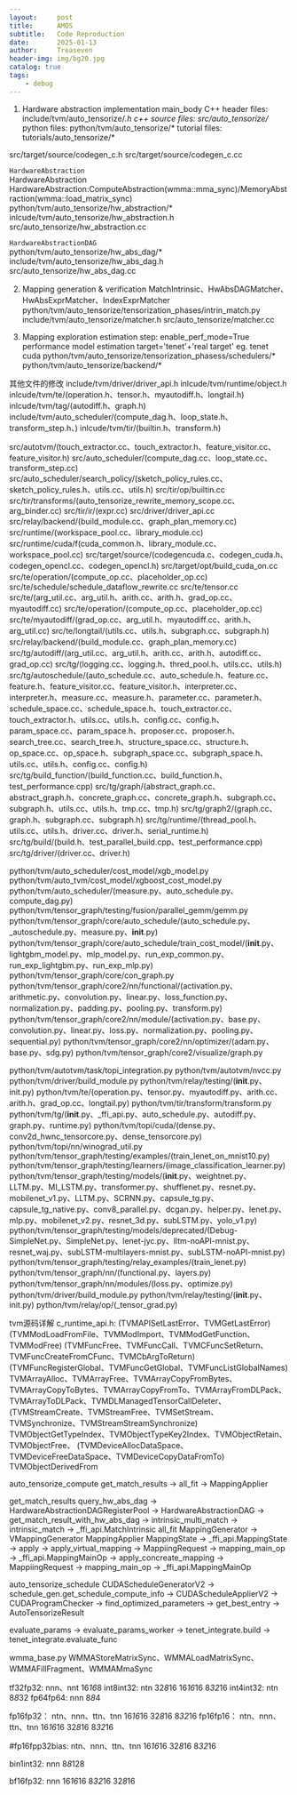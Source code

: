 ```yaml
---
layout:     post
title:      AMOS
subtitle:   Code Reproduction
date:       2025-01-13
author:     Treaseven
header-img: img/bg20.jpg
catalog: true
tags:
    - debug
---
```


1. Hardware abstraction implementation
main_body
C++ header files: include/tvm/auto_tensorize/*.h
c++ source files: src/auto_tensorize/*
python files: python/tvm/auto_tensorize/*
tutorial files: tutorials/auto_tensorize/*

src/target/source/codegen_c.h
src/target/source/codegen_c.cc

```HardwareAbstraction```<br>
HardwareAbstraction  HardwareAbstraction:ComputeAbstraction(wmma::mma_sync)/MemoryAbstraction(wmma::load_matrix_sync)<br>
python/tvm/auto_tensorize/hw_abstraction/* <br>
inlcude/tvm/auto_tensorize/hw_abstraction.h     src/auto_tensorize/hw_abstraction.cc<br>

```HardwareAbstractionDAG```<br>
python/tvm/auto_tensorize/hw_abs_dag/*
include/tvm/auto_tensorize/hw_abs_dag.h     src/auto_tensorize/hw_abs_dag.cc


2. Mapping generation & verification
MatchIntrinsic、HwAbsDAGMatcher、HwAbsExprMatcher、IndexExprMatcher
python/tvm/auto_tensorize/tensorization_phases/intrin_match.py
include/tvm/auto_tensorize/matcher.h        src/auto_tensorize/matcher.cc

3. Mapping exploration
estimation step:
enable_perf_mode=True
performance model estimation
target='tenet'+'real target' eg. tenet cuda
python/tvm/auto_tensorize/tensorization_phasess/schedulers/*
python/tvm/auto_tensorize/backend/*   



其他文件的修改
include/tvm/driver/driver_api.h
inlcude/tvm/runtime/object.h    inlcude/tvm/te/(operation.h、tensor.h、myautodiff.h、longtail.h)      inlcude/tvm/tag/(autodiff.h、graph.h)
include/tvm/auto_scheduler/(compute_dag.h、loop_state.h、transform_step.h、)
inlcude/tvm/tir/(builtin.h、transform.h)

src/autotvm/(touch_extractor.cc、touch_extractor.h、feature_visitor.cc、feature_visitor.h)
src/auto_scheduler/(compute_dag.cc、loop_state.cc、transform_step.cc)  src/auto_scheduler/search_policy/(sketch_policy_rules.cc、sketch_policy_rules.h、utils.cc、utils.h)
src/tir/op/builtin.cc       src/tir/transforms/(auto_tensorize_rewrite_memory_scope.cc、arg_binder.cc)
src/tir/ir/(expr.cc)
src/driver/driver_api.cc       src/relay/backend/(build_module.cc、graph_plan_memory.cc)    src/runtime/(workspace_pool.cc、library_module.cc)
src/runtime/cuda/f(cuda_common.h、library_module.cc、workspace_pool.cc)
src/target/source/(codegencuda.c、codegen_cuda.h、codegen_opencl.cc、codegen_opencl.h)      src/target/opt/build_cuda_on.cc
src/te/operation/(compute_op.cc、placeholder_op.cc)     src/te/schedule/schedule_dataflow_rewrite.cc    src/te/tensor.cc
src/te/(arg_util.cc、arg_util.h、arith.cc、arith.h、grad_op.cc、myautodiff.cc)          src/te/operation/(compute_op.cc、placeholder_op.cc)
src/te/myautodiff/(grad_op.cc、arg_util.h、myautodiff.cc、arith.h、arg_util.cc)
src/te/longtail/(utils.cc、utils.h、subgraph.cc、subgraph.h)
src/relay/backend/(build_module.cc、graph_plan_memory.cc)
src/tg/autodiff/(arg_util.cc、arg_util.h、arith.cc、arith.h、autodiff.cc、grad_op.cc)   src/tg/(logging.cc、logging.h、thred_pool.h、utils.cc、utils.h)
src/tg/autoschedule/(auto_schedule.cc、auto_schedule.h、feature.cc、feature.h、feature_visitor.cc、feature_visitor.h、interpreter.cc、interpreter.h、measure.cc、measure.h、parameter.cc、parameter.h、schedule_space.cc、schedule_space.h、touch_extractor.cc、touch_extractor.h、utils.cc、utils.h、config.cc、config.h、param_space.cc、param_space.h、proposer.cc、proposer.h、search_tree.cc、search_tree.h、structure_space.cc、structure.h、op_space.cc、op_space.h、subgraph_space.cc、subgraph_space.h、utils.cc、utils.h、config.cc、config.h)
src/tg/build_function/(build_function.cc、build_function.h、test_performance.cpp)     src/tg/graph/(abstract_graph.cc、abstract_graph.h、concrete_graph.cc、concrete_graph.h、subgraph.cc、subgraph.h、utils.cc、utils.h、tmp.cc、tmp.h)
src/tg/graph2/(graph.cc、graph.h、subgraph.cc、subgraph.h)      src/tg/runtime/(thread_pool.h、utils.cc、utils.h、driver.cc、driver.h、serial_runtime.h)       src/tg/build/(build.h、test_parallel_build.cpp、test_performance.cpp)
src/tg/driver/(driver.cc、driver.h)

python/tvm/auto_scheduler/cost_model/xgb_model.py
python/tvm/auto_tvm/cost_model/xgboost_cost_model.py
python/tvm/auto_scheduler/(measure.py、auto_schedule.py、compute_dag.py)
python/tvm/tensor_graph/testing/fusion/parallel_gemm/gemm.py
python/tvm/tensor_graph/core/auto_schedule/(auto_schedule.py、_autoschedule.py、measure.py、__init__.py)
python/tvm/tensor_graph/core/auto_schedule/train_cost_model/(__init__.py、lightgbm_model.py、mlp_model.py、run_exp_common.py、run_exp_lightgbm.py、run_exp_mlp.py)
python/tvm/tensor_graph/core/con_graph.py
python/tvm/tensor_graph/core2/nn/functional/(activation.py、arithmetic.py、convolution.py、linear.py、loss_function.py、normalization.py、padding.py、pooling.py、transform.py)
python/tvm/tensor_graph/core2/nn/module/(activation.py、base.py、convolution.py、linear.py、loss.py、normalization.py、pooling.py、sequential.py)
python/tvm/tensor_graph/core2/nn/optimizer/(adam.py、base.py、sdg.py)
python/tvm/tensor_graph/core2/visualize/graph.py

python/tvm/autotvm/task/topi_integration.py         python/tvm/autotvm/nvcc.py      python/tvm/driver/build_module.py
python/tvm/relay/testing/(__init__.py、init.py)     python/tvm/te/(operation.py、tensor.py、myautodiff.py、arith.cc、arith.h、grad_op.cc、longtail.py)     python/tvm/tir/transform/transform.py
python/tvm/tg/(__init__.py、_ffi_api.py、auto_schedule.py、autodiff.py、graph.py、runtime.py)   python/tvm/topi/cuda/(dense.py、conv2d_hwnc_tensorcore.py、dense_tensorcore.py)
python/tvm/topi/nn/winograd_util.py
python/tvm/tensor_graph/testing/examples/(train_lenet_on_mnist10.py)
python/tvm/tensor_graph/testing/learners/(image_classification_learner.py)
python/tvm/tensor_graph/testing/models/(__init__.py、weightnet.py、LLTM.py、MI_LSTM.py、transformer.py、shufflenet.py、resnet.py、mobilenet_v1.py、LLTM.py、SCRNN.py、capsule_tg.py、capsule_tg_native.py、conv8_parallel.py、dcgan.py、helper.py、lenet.py、mlp.py、mobilenet_v2.py、resnet_3d.py、subLSTM.py、yolo_v1.py)
python/tvm/tensor_graph/testing/models/deprecated/(Debug-SimpleNet.py、SimpleNet.py、lenet-jyc.py、lltm-noAPI-mnist.py、resnet_waj.py、subLSTM-multilayers-mnist.py、subLSTM-noAPI-mnist.py)
python/tvm/tensor_graph/testing/relay_examples/(train_lenet.py)
python/tvm/tensor_graph/nn/(functional.py、layers.py)
python/tvm/tensor_graph/nn/modules/(loss.py、optimize.py)
python/tvm/driver/build_module.py
python/tvm/relay/testing/(__init__.py、init.py)         python/tvm/relay/op/(_tensor_grad.py)





tvm源码详解
c_runtime_api.h: 
(TVMAPISetLastError、TVMGetLastError)
(TVMModLoadFromFile、TVMModImport、TVMModGetFunction、TVMModFree)
(TVMFuncFree、TVMFuncCall、TVMCFuncSetReturn、TVMFuncCreateFromCFunc、TVMCbArgToReturn)
(TVMFuncRegisterGlobal、TVMFuncGetGlobal、TVMFuncListGlobalNames)
TVMArrayAlloc、TVMArrayFree、TVMArrayCopyFromBytes、TVMArrayCopyToBytes、TVMArrayCopyFromTo、TVMArrayFromDLPack、TVMArrayToDLPack、TVMDLManagedTensorCallDeleter、(TVMStreamCreate、TVMStreamFree、TVMSetStream、TVMSynchronize、TVMStreamStreamSynchronize)
TVMObjectGetTypeIndex、TVMObjectTypeKey2Index、TVMObjectRetain、TVMObjectFree、
(TVMDeviceAllocDataSpace、TVMDeviceFreeDataSpace、TVMDeviceCopyDataFromTo)
TVMObjectDerivedFrom


auto_tensorize_compute
get_match_results -> all_fit -> MappingApplier

get_match_results
query_hw_abs_dag -> HardwareAbstractionDAGRegisterPool -> HardwareAbstractionDAG -> get_match_result_with_hw_abs_dag -> intrinsic_multi_match -> intrinsic_match -> _ffi_api.MatchIntrinsic
all_fit
MappingGenerator -> VMappingGenerator
MappingApplier
MappingState -> _ffi_api.MappingState -> apply -> apply_virtual_mapping -> MappiingRequest -> mapping_main_op -> _ffi_api.MappingMainOp -> apply_concreate_mapping -> MappiingRequest -> mapping_main_op -> _ffi_api.MappingMainOp

auto_tensorize_schedule
CUDAScheduleGeneratorV2 -> schedule_gen.get_schedule_compute_info -> CUDAScheduleApplierV2 -> CUDAProgramChecker -> find_optimized_parameters -> get_best_entry -> AutoTensorizeResult



evaluate_params -> evaluate_params_worker -> tenet_integrate.build -> tenet_integrate.evaluate_func

wmma_base.py
WMMAStoreMatrixSync、WMMALoadMatrixSync、WMMAFillFragment、WMMAMmaSync


tf32fp32: nnn、nnt 16*16*8
int8int32: ntn 32*8*16 16*16*16 8*32*16
int4int32: ntn 8*8*32
fp64fp64: nnn 8*8*4

fp16fp32： ntn、nnn、ttn、tnn 16*16*16 32*8*16 8*32*16
fp16fp16： ntn、nnn、ttn、tnn 16*16*16 32*8*16 8*32*16

#fp16fpp32bias: ntn、nnn、ttn、tnn 16*16*16 32*8*16 8*32*16

bin1int32: nnn 8*8*128

bf16fp32: nnn 16*16*16 8*32*16 32*8*16
